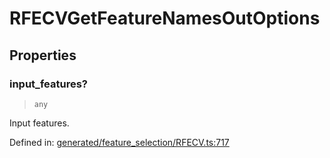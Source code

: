 # RFECVGetFeatureNamesOutOptions

## Properties

### input\_features?

> `any`

Input features.

Defined in:  [generated/feature\_selection/RFECV.ts:717](https://github.com/transitive-bullshit/scikit-learn-ts/blob/122b3c0/packages/sklearn/src/generated/feature_selection/RFECV.ts#L717)
